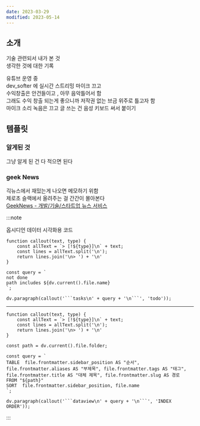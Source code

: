 ```yaml
---
date: 2023-03-29
modified: 2023-05-14
---
```


## 소개

기술 관련되서 내가 본 것  
생각한 것에 대한 기록

유튜브 운영 중  
dev_softer 에 실시간 스트리밍 마이크 끄고  
수익창출은 안건들이고 , 아무 음악틀어서 함  
그래도 수익 창출 되는게 좋으니까 저작권 없는 브금 위주로 틀고자 함  
마이크 소리 녹음은 끄고 글 쓰는 건 음성 키보드 써서 붙이기

## 템플릿

### 알게된 것

그냥 알게 된 건 다 적으면 된다

### geek News

긱뉴스에서 재밌는게 나오면 메모하기 위함  
제로초 슬랙에서 올려주는 걸 간간이 몰아본다  
[GeekNews - 개발/기술/스타트업 뉴스 서비스](https://news.hada.io/)

:::note

옵시디언 데이터 시각화용 코드

````dataviewjs
function callout(text, type) {
    const allText = `> [!${type}]\n` + text;
    const lines = allText.split('\n');
    return lines.join('\n> ') + '\n'
}

const query = `
not done
path includes ${dv.current().file.name}
`;

dv.paragraph(callout('```tasks\n' + query + '\n```', 'todo'));
````

---

````dataviewjs
function callout(text, type) {
    const allText = `> [!${type}]\n` + text;
    const lines = allText.split('\n');
    return lines.join('\n> ') + '\n'
}

const path = dv.current().file.folder;

const query = `
TABLE  file.frontmatter.sidebar_position AS "순서", file.frontmatter.aliases AS "부제목", file.frontmatter.tags AS "태그", file.frontmatter.title AS "대체 제목", file.frontmatter.slug AS 경로
FROM "${path}"
SORT  file.frontmatter.sidebar_position, file.name
`;

dv.paragraph(callout('```dataview\n' + query + '\n```', 'INDEX ORDER'));
````

:::

